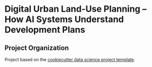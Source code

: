 # Digital Urban Land-Use Planning – How AI Systems Understand Development Plans

## Project Organization

Project based on the <a target="_blank" href="https://drivendata.github.io/cookiecutter-data-science/">cookiecutter data science project template</a>.
